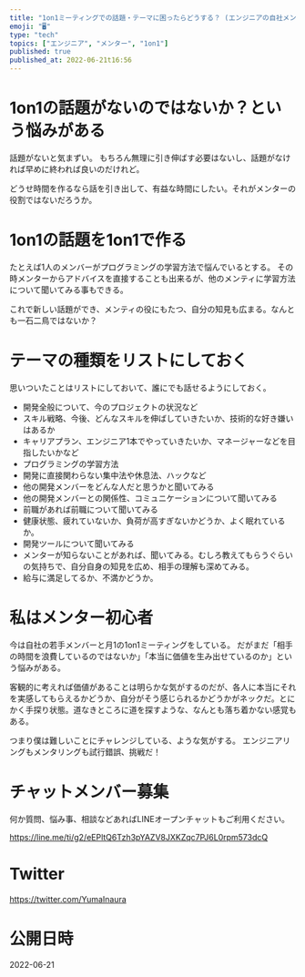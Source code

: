 ```yaml
---
title: "1on1ミーティングでの話題・テーマに困ったらどうする？ (エンジニアの自社メンター)"
emoji: "🖥"
type: "tech"
topics: ["エンジニア", "メンター", "1on1"]
published: true
published_at: 2022-06-21t16:56
---
```


# 1on1の話題がないのではないか？という悩みがある

話題がないと気まずい。
もちろん無理に引き伸ばす必要はないし、話題がなければ早めに終われば良いのだけれど。

どうせ時間を作るなら話を引き出して、有益な時間にしたい。それがメンターの役割ではないだろうか。

# 1on1の話題を1on1で作る

たとえば1人のメンバーがプログラミングの学習方法で悩んでいるとする。
その時メンターからアドバイスを直接することも出来るが、他のメンティに学習方法について聞いてみる事もできる。

これで新しい話題ができ、メンティの役にもたつ、自分の知見も広まる。なんとも一石二鳥ではないか？

# テーマの種類をリストにしておく

思いついたことはリストにしておいて、誰にでも話せるようにしておく。

- 開発全般について、今のプロジェクトの状況など
- スキル戦略、今後、どんなスキルを伸ばしていきたいか、技術的な好き嫌いはあるか
- キャリアプラン、エンジニア1本でやっていきたいか、マネージャーなどを目指したいかなど
- プログラミングの学習方法
- 開発に直接関わらない集中法や休息法、ハックなど
- 他の開発メンバーをどんな人だと思うかと聞いてみる
- 他の開発メンバーとの関係性、コミュニケーションについて聞いてみる
- 前職があれば前職について聞いてみる
- 健康状態、疲れていないか、負荷が高すぎないかどうか、よく眠れているか。
- 開発ツールについて聞いてみる
- メンターが知らないことがあれば、聞いてみる。むしろ教えてもらうぐらいの気持ちで、自分自身の知見を広め、相手の理解も深めてみる。
- 給与に満足してるか、不満かどうか。

# 私はメンター初心者

今は自社の若手メンバーと月1の1on1ミーティングをしている。
だがまだ「相手の時間を浪費しているのではないか」「本当に価値を生み出せているのか」という悩みがある。

客観的に考えれば価値があることは明らかな気がするのだが、各人に本当にそれを実感してもらえるかどうか、自分がそう感じられるかどうかがネックだ。とにかく手探り状態。道なきところに道を探すような、なんとも落ち着かない感覚もある。

つまり僕は難しいことにチャレンジしている、ような気がする。
エンジニアリングもメンタリングも試行錯誤、挑戦だ！

<!-- Update From Qiita API -->

# チャットメンバー募集


何か質問、悩み事、相談などあればLINEオープンチャットもご利用ください。

https://line.me/ti/g2/eEPltQ6Tzh3pYAZV8JXKZqc7PJ6L0rpm573dcQ





# Twitter


https://twitter.com/YumaInaura


<!-- Update From Qiita API -->



# 公開日時

2022-06-21
